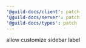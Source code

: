 ```yaml
---
'@guild-docs/client': patch
'@guild-docs/server': patch
'@guild-docs/types': patch
---
```


allow customize sidebar label
